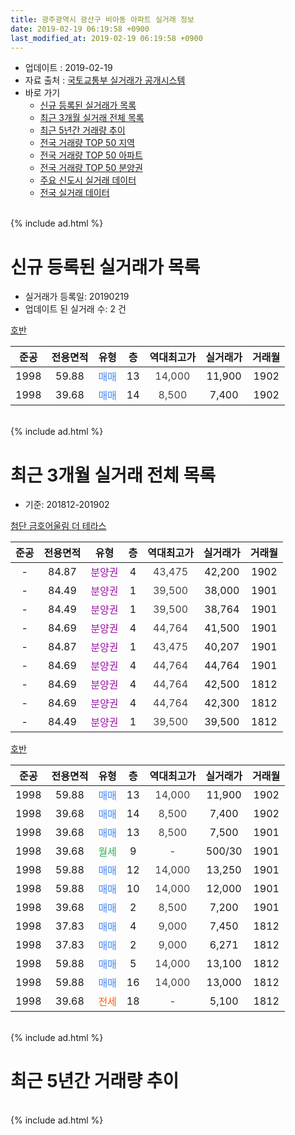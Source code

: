```yaml
---
title: 광주광역시 광산구 비아동 아파트 실거래 정보
date: 2019-02-19 06:19:58 +0900
last_modified_at: 2019-02-19 06:19:58 +0900
---
```


* 업데이트 : 2019-02-19
* 자료 출처 : [국토교통부 실거래가 공개시스템](http://rt.molit.go.kr)
* 바로 가기
    * [신규 등록된 실거래가 목록](#신규-등록된-실거래가-목록)
    * [최근 3개월 실거래 전체 목록](#최근-3개월-실거래-전체-목록)
    * [최근 5년간 거래량 추이](#최근-5년간-거래량-추이)
    * [전국 거래량 TOP 50 지역](https://ayogom.github.io/apt-trade-info/최근-3개월-전국에서-가장-거래가-많이-발생한-지역)
    * [전국 거래량 TOP 50 아파트](https://ayogom.github.io/apt-trade-info/최근-3개월-전국에서-가장-거래가-많이-발생한-아파트)
    * [전국 거래량 TOP 50 분양권](https://ayogom.github.io/apt-trade-info/최근-3개월-전국에서-가장-거래가-많이-발생한-분양권)
    * [주요 신도시 실거래 데이터](https://ayogom.github.io/apt-trade-info/주요-신도시)
    * [전국 실거래 데이터](https://ayogom.github.io/apt-trade-info/전국)
<br>
{% include ad.html %}
<br>

# 신규 등록된 실거래가 목록
* 실거래가 등록일: 20190219
* 업데이트 된 실거래 수: 2 건


[호반](https://search.naver.com/search.naver?query=%EA%B4%91%EC%A3%BC%EA%B4%91%EC%97%AD%EC%8B%9C+%EA%B4%91%EC%82%B0%EA%B5%AC+%EB%B9%84%EC%95%84%EB%8F%99+%ED%98%B8%EB%B0%98)

|준공|전용면적|유형|층|역대최고가|실거래가|거래월|
|:---:|:---:|:---:|:---:|:---:|:---:|:---:|
|1998|59.88|<span style="color:#4285f3">매매</span>|13|<span style="color:#444444">14,000</span>|11,900|1902|
|1998|39.68|<span style="color:#4285f3">매매</span>|14|<span style="color:#444444">8,500</span>|7,400|1902|


<br>
{% include ad.html %}
<br>

# 최근 3개월 실거래 전체 목록
* 기준: 201812-201902


[첨단 금호어울림 더 테라스](https://search.naver.com/search.naver?query=%EA%B4%91%EC%A3%BC%EA%B4%91%EC%97%AD%EC%8B%9C+%EA%B4%91%EC%82%B0%EA%B5%AC+%EB%B9%84%EC%95%84%EB%8F%99+%EC%B2%A8%EB%8B%A8+%EA%B8%88%ED%98%B8%EC%96%B4%EC%9A%B8%EB%A6%BC+%EB%8D%94+%ED%85%8C%EB%9D%BC%EC%8A%A4)

|준공|전용면적|유형|층|역대최고가|실거래가|거래월|
|:---:|:---:|:---:|:---:|:---:|:---:|:---:|
|-|84.87|<span style="color:#9C11A5">분양권</span>|4|<span style="color:#444444">43,475</span>|42,200|1902|
|-|84.49|<span style="color:#9C11A5">분양권</span>|1|<span style="color:#444444">39,500</span>|38,000|1901|
|-|84.49|<span style="color:#9C11A5">분양권</span>|1|<span style="color:#444444">39,500</span>|38,764|1901|
|-|84.69|<span style="color:#9C11A5">분양권</span>|4|<span style="color:#444444">44,764</span>|41,500|1901|
|-|84.87|<span style="color:#9C11A5">분양권</span>|1|<span style="color:#444444">43,475</span>|40,207|1901|
|-|84.69|<span style="color:#9C11A5">분양권</span>|4|<span style="color:#444444">44,764</span>|44,764|1901|
|-|84.69|<span style="color:#9C11A5">분양권</span>|4|<span style="color:#444444">44,764</span>|42,500|1812|
|-|84.69|<span style="color:#9C11A5">분양권</span>|4|<span style="color:#444444">44,764</span>|42,300|1812|
|-|84.49|<span style="color:#9C11A5">분양권</span>|1|<span style="color:#444444">39,500</span>|39,500|1812|

[호반](https://search.naver.com/search.naver?query=%EA%B4%91%EC%A3%BC%EA%B4%91%EC%97%AD%EC%8B%9C+%EA%B4%91%EC%82%B0%EA%B5%AC+%EB%B9%84%EC%95%84%EB%8F%99+%ED%98%B8%EB%B0%98)

|준공|전용면적|유형|층|역대최고가|실거래가|거래월|
|:---:|:---:|:---:|:---:|:---:|:---:|:---:|
|1998|59.88|<span style="color:#4285f3">매매</span>|13|<span style="color:#444444">14,000</span>|11,900|1902|
|1998|39.68|<span style="color:#4285f3">매매</span>|14|<span style="color:#444444">8,500</span>|7,400|1902|
|1998|39.68|<span style="color:#4285f3">매매</span>|13|<span style="color:#444444">8,500</span>|7,500|1901|
|1998|39.68|<span style="color:#34a853">월세</span>|9|<span style="color:#444444">-</span>|500/30|1901|
|1998|59.88|<span style="color:#4285f3">매매</span>|12|<span style="color:#444444">14,000</span>|13,250|1901|
|1998|59.88|<span style="color:#4285f3">매매</span>|10|<span style="color:#444444">14,000</span>|12,000|1901|
|1998|39.68|<span style="color:#4285f3">매매</span>|2|<span style="color:#444444">8,500</span>|7,200|1901|
|1998|37.83|<span style="color:#4285f3">매매</span>|4|<span style="color:#444444">9,000</span>|7,450|1812|
|1998|37.83|<span style="color:#4285f3">매매</span>|2|<span style="color:#444444">9,000</span>|6,271|1812|
|1998|59.88|<span style="color:#4285f3">매매</span>|5|<span style="color:#444444">14,000</span>|13,100|1812|
|1998|59.88|<span style="color:#4285f3">매매</span>|16|<span style="color:#444444">14,000</span>|13,000|1812|
|1998|39.68|<span style="color:#ff5a00">전세</span>|18|<span style="color:#444444">-</span>|5,100|1812|


<br>
{% include ad.html %}
<br>

# 최근 5년간 거래량 추이


<div style="width:100%;">
    <canvas id="deal_progress" height="200"></canvas>
</div>

<script>
new Chart(document.getElementById("deal_progress"), {
    type: 'line',
    data: {
        labels: ['201402','201403','201404','201405','201406','201407','201408','201409','201410','201411','201412','201501','201502','201503','201504','201505','201506','201507','201508','201509','201510','201511','201512','201601','201602','201603','201604','201605','201606','201607','201608','201609','201610','201611','201612','201701','201702','201703','201704','201705','201706','201707','201708','201709','201710','201711','201712','201801','201802','201803','201804','201805','201806','201807','201808','201809','201810','201811','201812','201901','201902'],
        datasets: [{
            label: '매매',
            pointRadius: 1,
            data: [4, 6, 2, 2, 1, 2, 3, 1, 4, 3, 23, 9, 17, 56, 32, 10, 7, 6, 25, 5, 10, 11, 12, 15, 13, 9, 7, 16, 7, 9, 14, 7, 4, 13, 8, 10, 11, 14, 9, 8, 5, 12, 6, 10, 8, 5, 7, 10, 9, 16, 12, 10, 14, 11, 18, 16, 8, 8, 7, 9, 3],
            borderColor: "rgba(255, 201, 14, 1)",
            backgroundColor: "rgba(255, 201, 14, 0.5)",
            fill: false,
            lineTension: 0
        },{
            label: '전월세',
            pointRadius: 1,
            data: [29, 25, 22, 31, 37, 18, 23, 14, 19, 11, 14, 22, 15, 15, 11, 19, 28, 11, 21, 18, 14, 15, 11, 8, 12, 10, 10, 13, 11, 8, 18, 12, 11, 5, 3, 3, 7, 10, 7, 9, 11, 3, 11, 7, 8, 3, 4, 1, 3, 8, 5, 4, 7, 4, 1, 2, 3, 3, 1, 1, 0],
            borderColor: "rgba(0, 141, 185, 1)",
            backgroundColor: "rgba(0, 141, 185, 0.5)",
            fill: false,
            lineTension: 0
        }
        ]
    },
    options: {
        responsive: true,
        title: {
            display: false
        },
        tooltips: {
            mode: 'index',
            intersect: false
        },
        hover: {
            mode: 'nearest',
            intersect: true
        },
        scales: {
            xAxes: [{
                display: true,
                scaleLabel: {
                    display: true,
                    labelString: '년/월'
                }
            }],
            yAxes: [{
                display: true,
                ticks: {
                    suggestedMin: 0,
                },
                scaleLabel: {
                    display: true,
                    labelString: '실거래 수'
                }
            }]
        }
    }
});

</script>


<br>
{% include ad.html %}
<br>

